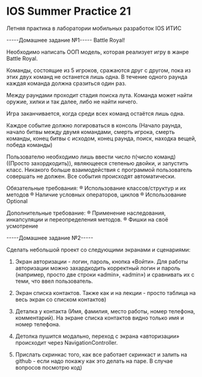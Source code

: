 # IOS Summer Practice 21
 Летняя практика в лаборатории мобильных разработок IOS ИТИС
 
 
-----Домашнее задание №1-----
        Ваttle Rоуаl!

Необходимо написать ООП модель, которая реализует игру в жанре
Battle Royal.

Команды, состоящие из 5 игроков, сражаются друг с другом, пока из
этих двух команд не останется лишь одна. В течение одного раунда
каждая команда должна сразиться один раз.

Между раундами проходит стадия поиска лута. Команда может
найти оружие, хилки и так далее, либо не найти ничего.

Игра заканчивается, когда среди всех команд остаётся лишь одна.

Каждое событие должно логироваться в консоль (Начало раунда,
начало битвы между двумя командами, смерть игрока, смерть
команды, конец битвы с исходом, конец раунда, поиск, находка
вещей, победа команды)

Пользователю необходимо лишь ввести число п(число команд)
((Просто захордкодить)), являющееся степенью двойки, и запустить
класс. Никакого больше взаимодействия с программой пользователь
совершать не должен. Все события происходят автоматически.

Обязательные требования:
® Использование классов/структур и их методов
® Наличие условных операторов, циклов
® Использование Optional

Дополнительные требование:
® Применение наследования, инкапсуляции и переопределения
методов.
® Фишки на своё усмотрение

-----Домашнее задание №2-----
      
Сделать небольшой проект со следующими экранами и сценариями: 

 1. Экран авторизации - логин, пароль, кнопка «Войти». Для работы авторизации можно захардкодить корректный логин и пароль (например, просто две строки «admin», «admin») и сравнивать их с теми, что ввел пользователь. 
 2. Экран списка контактов. Также как и на лекции - просто таблица на весь экран со списком контактов) 

 3. Деталка у контакта (Имя, фамилия, место работы, номер телефона, комментарий). На экране списка контактов видно только имя и номер телефона.

 4. Детолка пушится модально, переход с экрана «авторизации» происходит через NavigationController.

 5. Прислать скринкас того, как все работает скринкаст и залить на github - если надо покажу как это делать на паре. В случае вопросов посмотрю код)  
